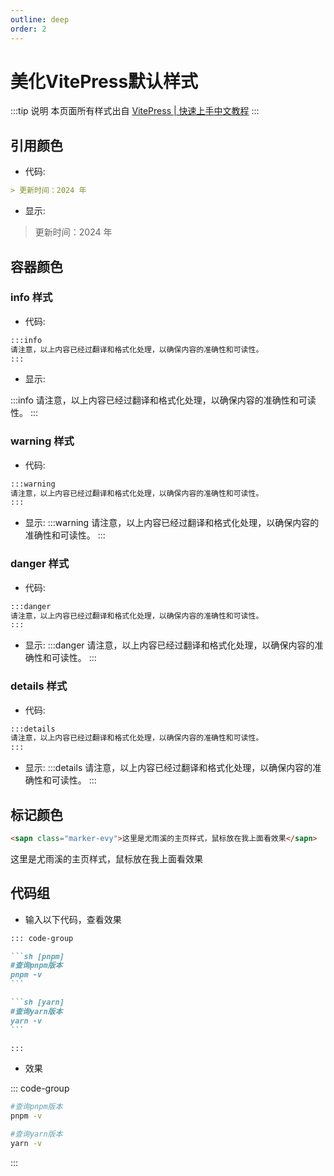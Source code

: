 ```yaml
---
outline: deep
order: 2
---
```


# 美化VitePress默认样式

<ArticleMetadata />

:::tip 说明
本页面所有样式出自 [VitePress | 快速上手中文教程](https://vitepress.yiov.top/style.html)
:::

## 引用颜色

- 代码:

```md
> 更新时间：2024 年
```

- 显示:

> 更新时间：2024 年

## 容器颜色

### info 样式

- 代码:

```md
:::info
请注意，以上内容已经过翻译和格式化处理，以确保内容的准确性和可读性。
:::
```

- 显示:

:::info
请注意，以上内容已经过翻译和格式化处理，以确保内容的准确性和可读性。
:::

### warning 样式

- 代码:

```md
:::warning
请注意，以上内容已经过翻译和格式化处理，以确保内容的准确性和可读性。
:::
```

- 显示:
  :::warning
  请注意，以上内容已经过翻译和格式化处理，以确保内容的准确性和可读性。
  :::

### danger 样式

- 代码:

```md
:::danger
请注意，以上内容已经过翻译和格式化处理，以确保内容的准确性和可读性。
:::
```

- 显示:
  :::danger
  请注意，以上内容已经过翻译和格式化处理，以确保内容的准确性和可读性。
  :::

### details 样式

- 代码:

```md
:::details
请注意，以上内容已经过翻译和格式化处理，以确保内容的准确性和可读性。
:::
```

- 显示:
  :::details
  请注意，以上内容已经过翻译和格式化处理，以确保内容的准确性和可读性。
  :::

## 标记颜色

```md
<sapn class="marker-evy">这里是尤雨溪的主页样式，鼠标放在我上面看效果</sapn>
```

<sapn class="marker-evy">这里是尤雨溪的主页样式，鼠标放在我上面看效果</sapn>

## 代码组

- 输入以下代码，查看效果

````md
::: code-group

```sh [pnpm]
#查询pnpm版本
pnpm -v
```

```sh [yarn]
#查询yarn版本
yarn -v
```

:::
````

- 效果

::: code-group

```sh [pnpm]
#查询pnpm版本
pnpm -v
```

```sh [yarn]
#查询yarn版本
yarn -v
```

:::

<LastUpdated time="2024/11/1 14:40:13"/>
